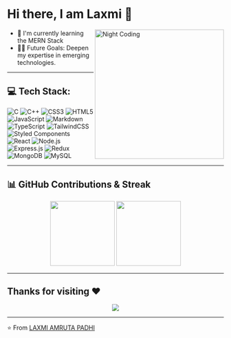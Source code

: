 # Hi there, I am Laxmi 👋
 
<img align="right" alt="Night Coding" width="300" src="https://cdn.dribbble.com/users/1059583/screenshots/4171367/media/5c8264a20b247115b68e6c2f4a39c91d.gif" />

- 🌱 I'm currently learning the MERN Stack  
- 💪🏼 Future Goals: Deepen my expertise in emerging technologies.

---

## 💻 Tech Stack:

![C](https://img.shields.io/badge/C-00599C?style=for-the-badge&logo=c&logoColor=white)
![C++](https://img.shields.io/badge/C++-00599C?style=for-the-badge&logo=c%2B%2B&logoColor=white)
![CSS3](https://img.shields.io/badge/CSS3-1572B6?style=for-the-badge&logo=css3&logoColor=white)
![HTML5](https://img.shields.io/badge/HTML5-E34F26?style=for-the-badge&logo=html5&logoColor=white)
![JavaScript](https://img.shields.io/badge/JavaScript-F7DF1E?style=for-the-badge&logo=javascript&logoColor=black)
![Markdown](https://img.shields.io/badge/Markdown-000000?style=for-the-badge&logo=markdown&logoColor=white)
![TypeScript](https://img.shields.io/badge/TypeScript-3178C6?style=for-the-badge&logo=typescript&logoColor=white)
![TailwindCSS](https://img.shields.io/badge/TailwindCSS-38B2AC?style=for-the-badge&logo=tailwind-css&logoColor=white)
![Styled Components](https://img.shields.io/badge/Styled--Components-DB7093?style=for-the-badge&logo=styled-components&logoColor=white)
![React](https://img.shields.io/badge/React-61DAFB?style=for-the-badge&logo=react&logoColor=black)
![Node.js](https://img.shields.io/badge/Node.js-339933?style=for-the-badge&logo=node.js&logoColor=white)
![Express.js](https://img.shields.io/badge/Express.js-000000?style=for-the-badge&logo=express&logoColor=white)
![Redux](https://img.shields.io/badge/Redux-764ABC?style=for-the-badge&logo=redux&logoColor=white)
![MongoDB](https://img.shields.io/badge/MongoDB-47A248?style=for-the-badge&logo=mongodb&logoColor=white)
![MySQL](https://img.shields.io/badge/MySQL-4479A1?style=for-the-badge&logo=mysql&logoColor=white)


---

## 📊 GitHub Contributions & Streak

<p align="center">
  <img height="150em" src="https://github-readme-stats.vercel.app/api?username=laxmiamrutapadhi
&show_icons=true&count_private=true&theme=tokyonight" />
  <img height="150em" src="https://github-readme-streak-stats.herokuapp.com/?user=laxmiamrutapadhi
&theme=tokyonight" />
</p>

---

##  Thanks for visiting ❤️

<p align="center">
  <img src="https://profile-counter.glitch.me/laxmiamrutapadhi/count.svg" />
</p>

---

⭐ From [LAXMI AMRUTA PADHI](https://github.com/laxmiamrutapadhi
)

